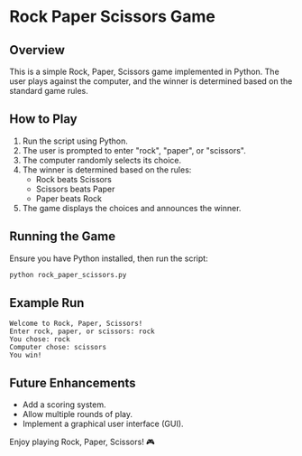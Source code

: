 # Rock Paper Scissors Game

## Overview
This is a simple Rock, Paper, Scissors game implemented in Python. The user plays against the computer, and the winner is determined based on the standard game rules.

## How to Play
1. Run the script using Python.
2. The user is prompted to enter "rock", "paper", or "scissors".
3. The computer randomly selects its choice.
4. The winner is determined based on the rules:
   - Rock beats Scissors
   - Scissors beats Paper
   - Paper beats Rock
5. The game displays the choices and announces the winner.

## Running the Game
Ensure you have Python installed, then run the script:
```sh
python rock_paper_scissors.py
```

## Example Run
```
Welcome to Rock, Paper, Scissors!
Enter rock, paper, or scissors: rock
You chose: rock
Computer chose: scissors
You win!
```

## Future Enhancements
- Add a scoring system.
- Allow multiple rounds of play.
- Implement a graphical user interface (GUI).

Enjoy playing Rock, Paper, Scissors! 🎮


